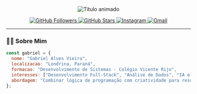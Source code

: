 <!-- Header/Banner com efeito de partículas -->
<div align="center">
  <img src="https://readme-typing-svg.herokuapp.com?font=Fira+Code&weight=600&size=26&duration=4000&pause=1000&color=00F5FF&center=true&vCenter=true&width=500&lines=Gabriel+Alves+Vieira;Desenvolvedor+Full-Stack;Analista+de+Dados" alt="Título animado" />
  
  <br />
  
  <!-- Badges Sociais -->
  <p align="center">
    <a href="https://github.com/jhtdzhc12223?tab=followers">
      <img src="https://img.shields.io/github/followers/jhtdzhc12223?label=Seguidores&style=social" alt="GitHub Followers" />
    </a>
    <a href="https://github.com/jhtdzhc12223?tab=repositories">
      <img src="https://img.shields.io/github/stars/jhtdzhc12223?label=Estrelas&style=social" alt="GitHub Stars" />
    </a>
    <a href="https://www.instagram.com/gabrielalves9234/">
      <img src="https://img.shields.io/badge/Instagram-E4405F?style=flat-square&logo=instagram&logoColor=white" alt="Instagram" />
    </a>
    <a href="mailto:al4726390@gmail.com">
      <img src="https://img.shields.io/badge/Gmail-D14836?style=flat-square&logo=gmail&logoColor=white" alt="Gmail" />
    </a>
  </p>
</div>

---

### 👨‍💻 Sobre Mim

```javascript
const gabriel = {
  nome: "Gabriel Alves Vieira",
  localizacao: "Londrina, Paraná",
  formacao: "Desenvolvimento de Sistemas - Colégio Vicente Rijo",
  interesses: ["Desenvolvimento Full-Stack", "Análise de Dados", "IA e Machine Learning"],
  abordagem: "Combinar lógica de programação com criatividade para resolver problemas complexos"
};
